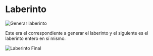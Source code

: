 # Laberinto

![Generar laberinto](https://user-images.githubusercontent.com/91721699/144301470-b5d3f97c-6e9f-4e41-a3c9-0ace1bca9efd.jpg)

Este era el correspondiente a generar el laberinto y el siguiente es el laberinto entero en sí mismo.

![Laberinto Final](https://user-images.githubusercontent.com/91721699/144301677-28b35cfc-c48c-4151-8924-6ca36c3a9fdd.jpg)
